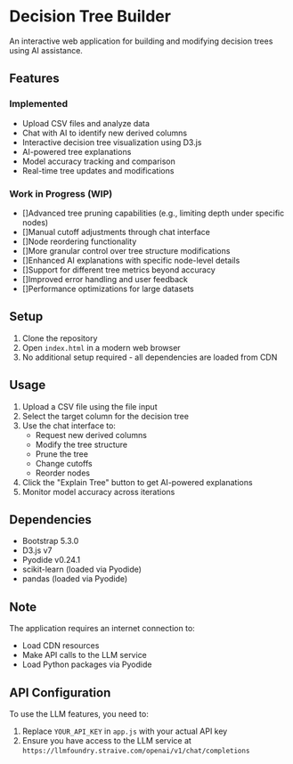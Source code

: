 # Decision Tree Builder

An interactive web application for building and modifying decision trees using AI assistance.

## Features

### Implemented
- Upload CSV files and analyze data
- Chat with AI to identify new derived columns
- Interactive decision tree visualization using D3.js
- AI-powered tree explanations
- Model accuracy tracking and comparison
- Real-time tree updates and modifications

### Work in Progress (WIP)
- []Advanced tree pruning capabilities (e.g., limiting depth under specific nodes)
- []Manual cutoff adjustments through chat interface
- []Node reordering functionality
- []More granular control over tree structure modifications
- []Enhanced AI explanations with specific node-level details
- []Support for different tree metrics beyond accuracy
- []Improved error handling and user feedback
- []Performance optimizations for large datasets

## Setup

1. Clone the repository
2. Open `index.html` in a modern web browser
3. No additional setup required - all dependencies are loaded from CDN

## Usage

1. Upload a CSV file using the file input
2. Select the target column for the decision tree
3. Use the chat interface to:
   - Request new derived columns
   - Modify the tree structure
   - Prune the tree
   - Change cutoffs
   - Reorder nodes
4. Click the "Explain Tree" button to get AI-powered explanations
5. Monitor model accuracy across iterations

## Dependencies

- Bootstrap 5.3.0
- D3.js v7
- Pyodide v0.24.1
- scikit-learn (loaded via Pyodide)
- pandas (loaded via Pyodide)

## Note

The application requires an internet connection to:
- Load CDN resources
- Make API calls to the LLM service
- Load Python packages via Pyodide

## API Configuration

To use the LLM features, you need to:
1. Replace `YOUR_API_KEY` in `app.js` with your actual API key
2. Ensure you have access to the LLM service at `https://llmfoundry.straive.com/openai/v1/chat/completions` 